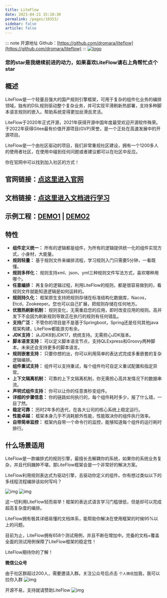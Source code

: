 ```yaml
---
title: LiteFlow
date: 2023-04-21 15:10:30
permalink: /pages/10353/
sidebar: false
article: false
---
```

::: note 开源地址
Github：[https://github.com/dromara/liteflow](https://github.com/dromara/liteflow)
::: 
[![logo](/img/open/10345/3f7a255bdf2232be4189a92a92e84b0f.png)](https://liteflow.yomahub.com/)

### 您的star是我继续前进的动力，如果喜欢LiteFlow请右上角帮忙点个star

## 概述

LiteFlow是一个轻量且强大的国产规则引擎框架，可用于复杂的组件化业务的编排领域，独有的DSL规则驱动整个复杂业务，并可实现平滑刷新热部署，支持多种脚本语言规则的嵌入。帮助系统变得更加丝滑且灵活。

LiteFlow于2020年正式开源，2021年获得开源中国年度最受欢迎开源软件殊荣。于2022年获得Gitee最有价值开源项目(GVP)荣誉。是一个正处在高速发展中的开源项目。

LiteFlow是一个由社区驱动的项目，我们非常重视社区建设，拥有一个1200多人的使用者社区，在使用中碰到任何问题或者建议都可以在社区中反应。

你在官网中可以找到加入社区的方式！

## 官网链接：[点这里进入官网](https://liteflow.yomahub.com/)

## 文档链接：[点这里进入文档进行学习](https://liteflow.yomahub.com/pages/5816c5/)

## 示例工程：[DEMO1](https://github.com/bryan31/message-demo) | [DEMO2](https://gitee.com/bryan31/liteflow-example)

## 特性

- **组件定义统一：** 所有的逻辑都是组件，为所有的逻辑提供统一化的组件实现方式，小身材，大能量。
- **规则轻量：** 基于规则文件来编排流程，学习规则入门只需要5分钟，一看既懂。
- **规则多样化：** 规则支持xml、json、yml三种规则文件写法方式，喜欢哪种用哪个。
- **任意编排：** 再复杂的逻辑过程，利用LiteFlow的规则，都是很容易做到的，看规则文件就能知道逻辑是如何运转的。
- **规则持久化：** 框架原生支持把规则存储在标准结构化数据库，Nacos，Etcd，Zookeeper。您也可以自己扩展，把规则存储在任何地方。
- **优雅热刷新机制：** 规则变化，无需重启您的应用，即时改变应用的规则。高并发下不会因为刷新规则导致正在执行的规则有任何错乱。
- **支持广泛：** 不管你的项目是不是基于Springboot，Spring还是任何其他java框架构建，LiteFlow都能游刃有余。
- **JDK支持：** 从JDK8到JDK17，统统支持。无需担心JDK版本。
- **脚本语言支持：** 可以定义脚本语言节点，支持QLExpress和Groovy两种脚本。未来还会支持更多的脚本语言。
- **规则嵌套支持：** 只要你想的出，你可以利用简单的表达式完成多重嵌套的复杂逻辑编排。
- **组件重试支持：** 组件可以支持重试，每个组件均可自定义重试配置和指定异常。
- **上下文隔离机制：** 可靠的上下文隔离机制，你无需担心高并发情况下的数据串流。
- **声明式组件支持：** 你可以让你的任意类秒变组件。
- **详细的步骤信息：** 你的链路如何执行的，每个组件耗时多少，报了什么错，一目了然。
- **稳定可靠：** 历时2年多的迭代，在各大公司的核心系统上稳定运行。
- **性能卓越：** 框架本身几乎不消耗额外性能，性能取决你的组件执行效率。
- **自带简单监控：** 框架内自带一个命令行的监控，能够知道每个组件的运行耗时排行。

## 什么场景适用

LiteFlow是一款编排式的规则引擎，最擅长去解耦你的系统，如果你的系统业务复杂，并且代码臃肿不堪，那LiteFlow框架会是一个非常好的解决方案。

LiteFlow利用规则表达式为驱动引擎，去驱动你定义的组件。你有想过类似以下的多线程流程编排该如何写吗？

![img](/img/open/10345/bd31d9f1a58d4c0788eeeee7a40ec6dc.svg) ![img](/img/open/10345/7c2a83561e8a4aa2bb366e1d0a70b452.svg)

这一切利用LiteFlow轻而易举！框架的表达式语言学习门槛很低，但是却可以完成超高复杂度的编排。

LiteFlow拥有极其详细易懂的文档体系，能帮助你解决在使用框架的时候95%以上的问题。

目前为止，LiteFlow拥有658个测试用例，并且不断在增加中。完备的文档+覆盖全面的测试用例保障了LiteFlow框架的稳定性！

LiteFlow期待你的了解！

**微信公众号**

由于社区群超过200人，需要邀请入群。关注公众号后点击 `个人微信`加我，我可以拉你入群 ![img](/img/open/10345/20221127/93f4c15706c80d74ac097d5eadde70d3.jpg)

开源不易，支持就请赞助LiteFlow ![img](/img/open/10345/a8839455acfdfde39a139b4c29601d4e.png)